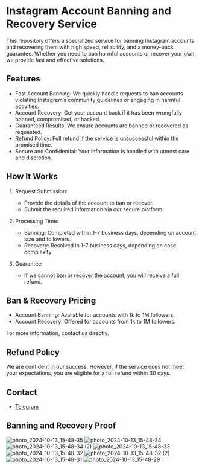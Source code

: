 # Instagram Account Banning and Recovery Service

This repository offers a specialized service for banning Instagram accounts and recovering them with high speed, reliability, and a money-back guarantee. Whether you need to ban harmful accounts or recover your own, we provide fast and effective solutions.

## Features

- Fast Account Banning: We quickly handle requests to ban accounts violating Instagram’s community guidelines or engaging in harmful activities.  
- Account Recovery: Get your account back if it has been wrongfully banned, compromised, or hacked.  
- Guaranteed Results: We ensure accounts are banned or recovered as requested.  
- Refund Policy: Full refund if the service is unsuccessful within the promised time.  
- Secure and Confidential: Your information is handled with utmost care and discretion.

## How It Works

1. Request Submission:  
   - Provide the details of the account to ban or recover.  
   - Submit the required information via our secure platform.  

2. Processing Time:  
   - Banning: Completed within 1-7 business days, depending on account size and followers.  
   - Recovery: Resolved in 1-7 business days, depending on case complexity.  

3. Guarantee:  
   - If we cannot ban or recover the account, you will receive a full refund.  

## Ban & Recovery Pricing

- Account Banning: Available for accounts with 1k to 1M followers.  
- Account Recovery: Offered for accounts from 1k to 1M followers.  

For more information, contact us directly.

## Refund Policy

We are confident in our success. However, if the service does not meet your expectations, you are eligible for a full refund within 30 days.

## Contact

- [Telegram](https://t.me/SizaGod)

## Banning and Recovery Proof

![photo_2024-10-13_15-48-35](https://github.com/user-attachments/assets/016603e7-636e-4949-bc3e-5714f313cec1)
![photo_2024-10-13_15-48-34](https://github.com/user-attachments/assets/d7832266-045e-4fd5-aa00-fe566909e619)
![photo_2024-10-13_15-48-34 (2)](https://github.com/user-attachments/assets/2e23602d-0f5a-49dd-ab4d-9097ae4e973c)
![photo_2024-10-13_15-48-33](https://github.com/user-attachments/assets/9e3a81cd-88c8-4625-9b54-c29cac1ab398)
![photo_2024-10-13_15-48-32](https://github.com/user-attachments/assets/e56a51be-8db7-48a1-a684-de750e425cbb)
![photo_2024-10-13_15-48-32 (2)](https://github.com/user-attachments/assets/74ff5451-6b29-4013-9b0f-524503ebb3a1)
![photo_2024-10-13_15-48-31](https://github.com/user-attachments/assets/39dc1eb1-200d-45b2-9f4c-472740739198)
![photo_2024-10-13_15-48-29](https://github.com/user-attachments/assets/c813b62b-146c-48f1-807c-7bbdfd2f3de4)

